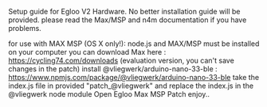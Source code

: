 Setup guide for Egloo V2 Hardware. No better installation guide will be provided. please read the Max/MSP and n4m documentation if you have problems.

for use with MAX MSP (OS X only!):
node.js and MAX/MSP must be installed on your computer
you can download Max here : https://cycling74.com/downloads (evaluation version, you can't save changes in the patch)
install @vliegwerk/arduino-nano-33-ble : https://www.npmjs.com/package/@vliegwerk/arduino-nano-33-ble
take the index.js file in provided "patch_@vliegwerk" and replace the index.js in the @vliegwerk node module
Open Egloo Max MSP Patch
enjoy..